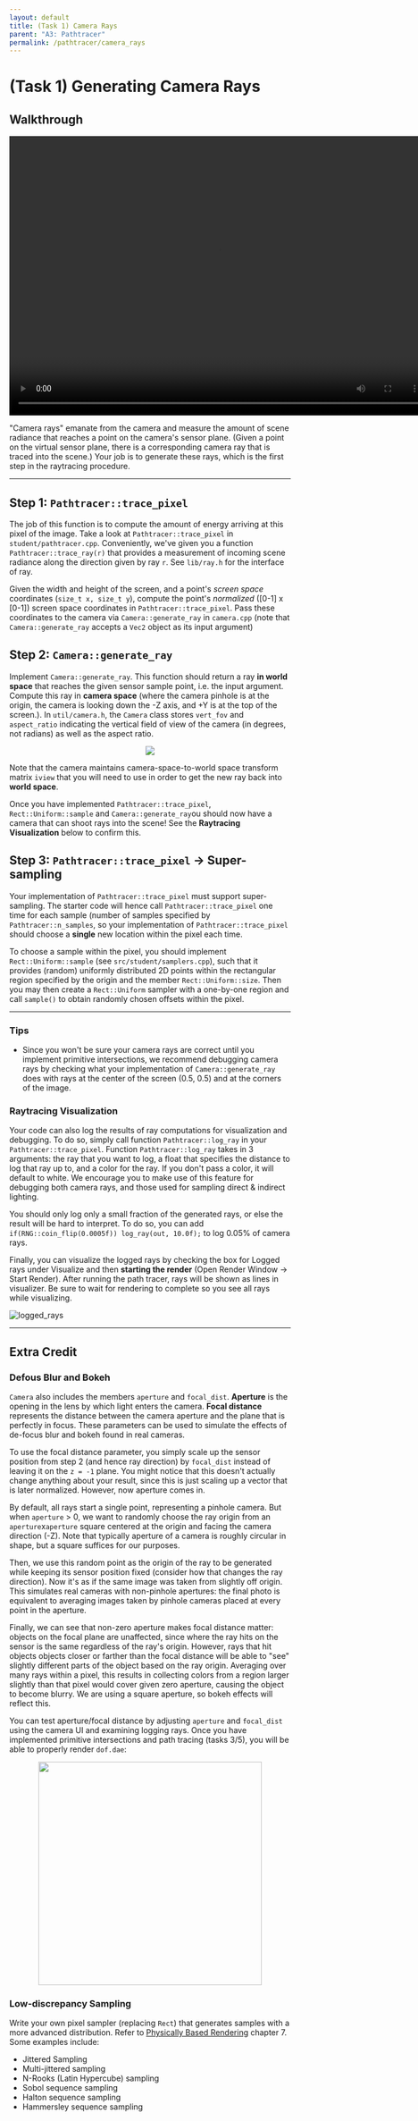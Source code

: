 ```yaml
---
layout: default
title: (Task 1) Camera Rays
parent: "A3: Pathtracer"
permalink: /pathtracer/camera_rays
---
```


# (Task 1) Generating Camera Rays

## Walkthrough
<video width="750" height="500" controls>
    <source src="videos/Task1_CameraRays.mp4" type="video/mp4">
</video>

"Camera rays" emanate from the camera and measure the amount of scene radiance that reaches a point on the camera's sensor plane. (Given a point on the virtual sensor plane, there is a corresponding camera ray that is traced into the scene.) Your job is to generate these rays, which is the first step in the raytracing procedure.

---

## Step 1: `Pathtracer::trace_pixel`
The job of this function is to compute the amount of energy arriving at this pixel of the image. Take a look at `Pathtracer::trace_pixel` in `student/pathtracer.cpp`.  Conveniently, we've given you a function `Pathtracer::trace_ray(r)` that provides a measurement of incoming scene radiance along the direction given by ray `r`. See `lib/ray.h` for the interface of ray.

Given the width and height of the screen, and a point's _screen space_ coordinates (`size_t x, size_t y`), compute the point's _normalized_ ([0-1] x [0-1]) screen space coordinates in `Pathtracer::trace_pixel`. Pass these coordinates to the camera via `Camera::generate_ray` in `camera.cpp` (note that `Camera::generate_ray` accepts a `Vec2` object as its input argument)

## Step 2: `Camera::generate_ray`
Implement `Camera::generate_ray`. This function should return a ray **in world space** that reaches the given sensor sample point, i.e. the input argument. Compute this ray in **camera space** (where the camera pinhole is at the origin, the camera is looking down the -Z axis, and +Y is at the top of the screen.). In `util/camera.h`, the `Camera` class stores `vert_fov` and `aspect_ratio` indicating the vertical field of view of the camera (in degrees, not radians) as well as the aspect ratio.

<center><img src="images/camera_coordinate_system.png" ></center>

Note that the camera maintains camera-space-to-world space transform matrix `iview` that you will need to use in order to get the new ray back into **world space**.

Once you have implemented `Pathtracer::trace_pixel`, `Rect::Uniform::sample` and `Camera::generate_ray`ou should now have a camera that can shoot rays into the scene! See the
**Raytracing Visualization** below to confirm this.

## Step 3: `Pathtracer::trace_pixel` &#8594; Super-sampling
Your implementation of `Pathtracer::trace_pixel` must support super-sampling. The starter code will hence call `Pathtracer::trace_pixel` one time for each sample (number of samples specified by `Pathtracer::n_samples`, so your implementation of `Pathtracer::trace_pixel` should choose a **single** new location within the pixel each time.

To choose a sample within the pixel, you should implement `Rect::Uniform::sample` (see `src/student/samplers.cpp`), such that it provides (random) uniformly distributed 2D points within the rectangular region specified by the origin and the member `Rect::Uniform::size`. Then you may then create a `Rect::Uniform` sampler with a one-by-one region and call `sample()` to obtain randomly chosen offsets within the pixel.

---

### Tips

- Since you won't be sure your camera rays are correct until you implement primitive intersections, we recommend debugging camera rays by checking what your implementation of `Camera::generate_ray` does with rays at the center of the screen (0.5, 0.5) and at the corners of the image.

### Raytracing Visualization

Your code can also log the results of ray computations for visualization and debugging. To do so, simply call function `Pathtracer::log_ray` in your `Pathtracer::trace_pixel`. Function `Pathtracer::log_ray` takes in 3 arguments: the ray that you want to log, a float that specifies the distance to log that ray up to, and a color for the ray. If you don't pass a color, it will default to white. We encourage you to make use of this feature for debugging both camera rays, and those used for sampling direct & indirect lighting.

You should only log only a small fraction of the generated rays, or else the result will be hard to interpret. To do so, you can add `if(RNG::coin_flip(0.0005f)) log_ray(out, 10.0f);` to log 0.05% of camera rays.

Finally, you can visualize the logged rays by checking the box for Logged rays under Visualize and then **starting the render** (Open Render Window -> Start Render). After running the path tracer, rays will be shown as lines in visualizer. Be sure to wait for rendering to complete so you see all rays while visualizing.

![logged_rays](images/ray_log.png)

---

## Extra Credit

### Defous Blur and Bokeh

`Camera` also includes the members `aperture` and `focal_dist`. **Aperture** is the opening in the lens by which light enters the camera.  **Focal distance** represents the distance between the camera aperture and the plane that is perfectly in focus.  These parameters can be used to simulate the effects of de-focus blur and bokeh found in real cameras.

To use the focal distance parameter, you simply scale up the sensor position from step 2 (and hence ray direction) by `focal_dist` instead of leaving it on the `z = -1` plane. You might notice that this doesn't actually change anything about your result, since this is just scaling up a vector that is later normalized. However, now aperture comes in.

By default, all rays start a single point, representing a pinhole camera. But when `aperture` > 0, we want to randomly choose the ray origin from an `aperture`x`aperture` square centered at the origin and facing the camera direction (-Z). Note that typically aperture of a camera is roughly circular in shape, but a square suffices for our purposes.

Then, we use this random point as the origin of the ray to be generated while keeping its sensor position fixed (consider how that changes the ray direction). Now it's as if the same image was taken from slightly off origin. This simulates real cameras with non-pinhole apertures: the final photo is equivalent to averaging images taken by pinhole cameras placed at every point in the aperture.

Finally, we can see that non-zero aperture makes focal distance matter: objects on the focal plane are unaffected, since where the ray hits on the sensor is the same regardless of the ray's origin. However, rays that hit objects objects closer or farther than the focal distance will be able to "see" slightly different parts of the object based on the ray origin. Averaging over many rays within a pixel, this results in collecting colors from a region larger slightly than that pixel would cover given zero aperture, causing the object to become blurry. We are using a square aperture, so bokeh effects will reflect this.

You can test aperture/focal distance by adjusting `aperture` and `focal_dist` using the camera UI and examining logging rays. Once you have implemented primitive intersections and path tracing (tasks 3/5), you will be able to properly render `dof.dae`:

<center><img src="images/dof.png" width="400"></center>

### Low-discrepancy Sampling
Write your own pixel sampler (replacing `Rect`) that generates samples with a more advanced distribution. Refer to [Physically Based Rendering](http://www.pbr-book.org/3ed-2018/) chapter 7. Some examples include:
  - Jittered Sampling
  - Multi-jittered sampling
  - N-Rooks (Latin Hypercube) sampling
  - Sobol sequence sampling
  - Halton sequence sampling
  - Hammersley sequence sampling
